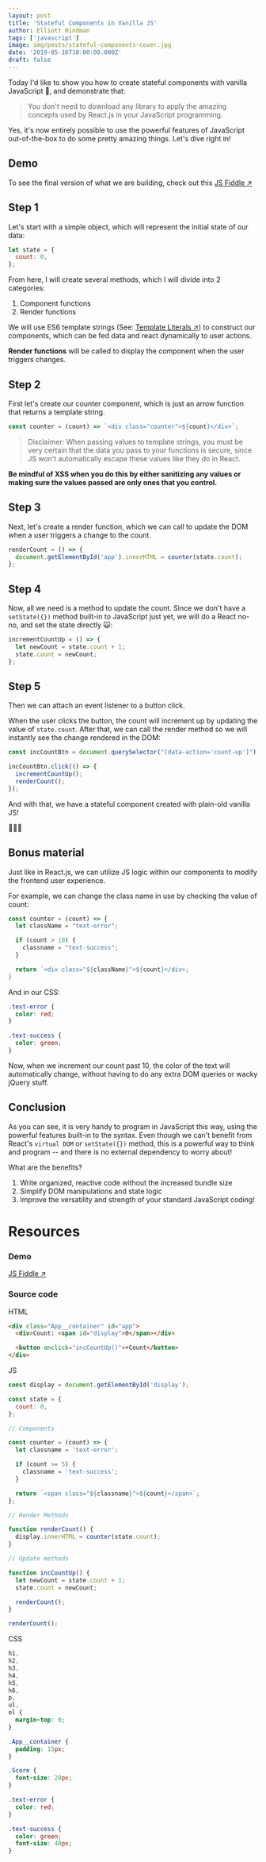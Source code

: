 ```yaml
---
layout: post
title: 'Stateful Components in Vanilla JS'
author: Elliott Hindman
tags: ['javascript']
image: img/posts/stateful-components-cover.jpg
date: '2019-05-16T18:00:00.000Z'
draft: false
---
```


Today I'd like to show you how to create stateful components with vanilla JavaScript
<span role="img" aria-label="Soft Ice Cream">🍦</span>, and demonstrate that:

> You don't need to download any library to apply the amazing concepts used by React.js in your JavaScript programming.

Yes, it's now entirely possible to use the powerful features of JavaScript out-of-the-box to do some pretty amazing things. Let's dive right in!

## Demo

To see the final version of what we are building, check out this <a href="https://jsfiddle.net/jzft0o7r/" target="_blank" rel="noopener">JS Fiddle <span role="img" aria-label="Up-Right Arrow">↗️</span></a>

## Step 1

Let's start with a simple object, which will represent the initial state of our data:

```js
let state = {
  count: 0,
};
```

From here, I will create several methods, which I will divide into 2 categories:

1. Component functions
2. Render functions

We will use ES6 template strings (See: <a href="https://developer.mozilla.org/en-US/docs/Web/JavaScript/Reference/Template_literals" target="_blank" rel="noopener">Template Literals <span role="img" aria-label="Up-Right Arrow">↗️</span></a>) to construct our components, which can be fed data and react dynamically to user actions.

<b>Render functions</b> will be called to display the component when the user triggers changes.

## Step 2

First let's create our counter component, which is just an arrow function that returns a template string.

```js
const counter = (count) => `<div class="counter">${count}</div>`;
```

> Disclaimer: When passing values to template strings, you must be very certain that the data you pass to your functions is secure, since JS won’t automatically escape these values like they do in React.

<p><b>
Be mindful of XSS when you do this by either sanitizing any values or making sure the values passed are only ones that you control.
</b></p>

## Step 3

Next, let's create a render function, which we can call to update the DOM when a user triggers a change to the count.

```js
renderCount = () => {
  document.getElementById('app').innerHTML = counter(state.count);
};
```

## Step 4

Now, all we need is a method to update the count. Since we don't have a `setState({})` method built-in to JavaScript just yet, we will do a React no-no, and set the state directly <span role="img" aria-label="Weary Cat Face">🙀</span>:

```js
incrementCountUp = () => {
  let newCount = state.count + 1;
  state.count = newCount;
};
```

## Step 5

Then we can attach an event listener to a button click.

When the user clicks the button, the count will increment up by updating the value of `state.count`. After that, we can call the render method so we will instantly see the change rendered in the DOM:

```js
const incCountBtn = document.querySelector("[data-action='count-up']");

incCountBtn.click(() => {
  incrementCountUp();
  renderCount();
});
```

And with that, we have a stateful component created with plain-old vanilla JS!

<span role="img" aria-label="Soft Ice Cream">🍦🍦🍦</span>

## Bonus material

Just like in React.js, we can utilize JS logic within our components to modify the frontend user experience.

For example, we can change the class name in use by checking the value of count:

```js
const counter = (count) => {
  let className = "text-error";

  if (count > 10) {
    classname = "text-success";
  }

  return `<div class="${className}">${count}</div>;
}
```

And in our CSS:

```css
.text-error {
  color: red;
}

.text-success {
  color: green;
}
```

Now, when we increment our count past 10, the color of the text will automatically change, without having to do any extra DOM queries or wacky jQuery stuff.

## Conclusion

As you can see, it is very handy to program in JavaScript this way, using the powerful features built-in to the syntax. Even though we can't benefit from React's `virtual DOM` or `setState({})` method, this is a powerful way to think and program -- and there is no external dependency to worry about!

What are the benefits?

1. Write organized, reactive code without the increased bundle size
2. Simplify DOM manipulations and state logic
3. Improve the versatility and strength of your standard JavaScript coding!

# Resources

### Demo

<a href="https://jsfiddle.net/jzft0o7r/" target="_blank" rel="noopener">JS Fiddle <span role="img" aria-label="Up-Right Arrow">↗️</span></a>

### Source code

HTML

```html
<div class="App__container" id="app">
  <div>Count: <span id="display">0</span></div>

  <button onclick="incCountUp()">+Count</button>
</div>
```

JS

```js
const display = document.getElementById('display');

const state = {
  count: 0,
};

// Components

const counter = (count) => {
  let classname = 'text-error';

  if (count >= 5) {
    classname = 'text-success';
  }

  return `<span class="${classname}">${count}</span>`;
};

// Render Methods

function renderCount() {
  display.innerHTML = counter(state.count);
}

// Update methods

function incCountUp() {
  let newCount = state.count + 1;
  state.count = newCount;

  renderCount();
}

renderCount();
```

CSS

```css
h1,
h2,
h3,
h4,
h5,
h6,
p,
ul,
ol {
  margin-top: 0;
}

.App__container {
  padding: 15px;
}

.Score {
  font-size: 28px;
}

.text-error {
  color: red;
}

.text-success {
  color: green;
  font-size: 40px;
}
```
